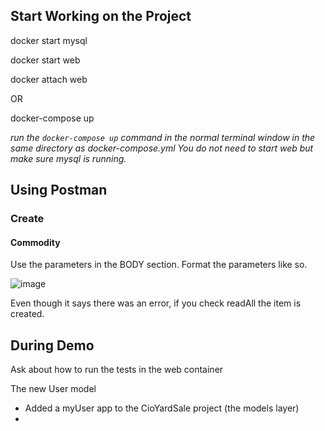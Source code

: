 ## Start Working on the Project

docker start mysql

docker start web

docker attach web

OR

docker-compose up

*run the `docker-compose up` command in the normal terminal window in the same directory as docker-compose.yml You do not need to start web but make sure mysql is running.*


## Using Postman

### Create

#### Commodity

Use the parameters in the BODY section. Format the parameters like so.

![image](https://github.com/emmafass/CioYardSale/images/postman_create_commodity.png)

Even though it says there was an error, if you check readAll the item is created.

## During Demo

Ask about how to run the tests in the web container

The new User model
  * Added a myUser app to the CioYardSale project (the models layer)
  *
